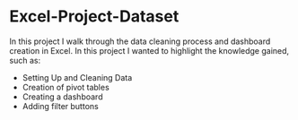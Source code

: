 # Excel-Project-Dataset
In this project I walk through the data cleaning process and dashboard creation in Excel.
In this project I wanted to highlight the knowledge gained, such as:
- Setting Up and Cleaning Data
- Creation of pivot tables
- Creating a dashboard
- Adding filter buttons

